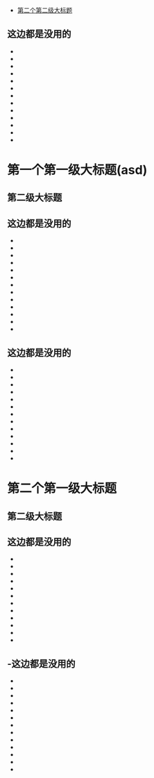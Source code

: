 - [第二个第二级大标题](#第一个第一级大标题(asd))




这边都是没用的
-
-
-
-
-
-
-
-
-
-
-
-
-
-

# 第一个第一级大标题(asd)
## 第二级大标题

这边都是没用的
-
-
-
-
-
-
-
-
-
-
-
-
-
-
这边都是没用的
-
-
-
-
-
-
-
-
-
-
-
-
-
-

# 第二个第一级大标题
## 第二级大标题

这边都是没用的
-
-
-
-
-
-
-
-
-
-
-
-
-
-这边都是没用的
-
-
-
-
-
-
-
-
-
-
-
-
-
-
